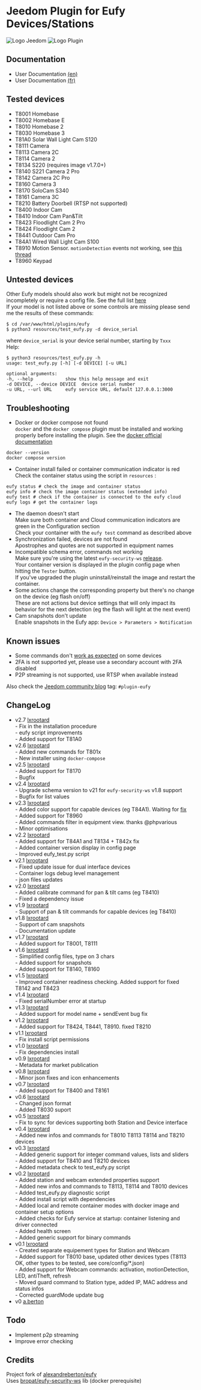 # Jeedom Plugin for Eufy Devices/Stations

![Logo Jeedom](docs/images/jeedom.png)
![Logo Plugin](docs/images/eufy.png)

## Documentation

- User Documentation [(en)](docs/en_US/index.md)
- User Documentation [(fr)](docs/fr_FR/index.md)

## Tested devices
- T8001 Homebase
- T8002 Homebase E 
- T8010 Homebase 2
- T8030 Homebase 3
- T81A0 Solar Wall Light Cam S120
- T8111 Camera
- T8113 Camera 2C 
- T8114 Camera 2
- T8134 S220 (requires image v1.7.0+)
- T8140 S221 Camera 2 Pro
- T8142 Camera 2C Pro
- T8160 Camera 3
- T8170 SoloCam S340
- T8161 Camera 3C
- T8210 Battery Doorbell (RTSP not supported)
- T8400 Indoor Cam
- T8410 Indoor Cam Pan&Tilt
- T8423 Floodlight Cam 2 Pro
- T8424 Floodlight Cam 2
- T8441 Outdoor Cam Pro
- T84A1 Wired Wall Light Cam S100
- T8910 Motion Sensor. `motionDetection` events not working, 
see [this thread](https://github.com/fuatakgun/eufy_security/issues/22)
- T8960 Keypad

## Untested devices
Other Eufy models should also work but might not be recognized incompletely or require a config file.
See the full list [here](https://bropat.github.io/eufy-security-client/#/supported_devices)
<br>If your model is not listed above or some controls are missing please send me the results of these commands:

    $ cd /var/www/html/plugins/eufy
    $ python3 resources/test_eufy.py -d device_serial

where `device_serial` is your device serial number, starting by `Txxx`
<br>
Help:

    $ python3 resources/test_eufy.py -h
    usage: test_eufy.py [-h] [-d DEVICE] [-u URL]

    optional arguments:
	-h, --help            show this help message and exit
	-d DEVICE, --device DEVICE  device serial number
	-u URL, --url URL     eufy service URL, default 127.0.0.1:3000

## Troubleshooting
* Docker or docker compose not found
<br> `docker` and the `docker compose` plugin must be installed and working properly before installing the plugin.
See the [docker official documentation](https://docs.docker.com/compose/install/linux)
```
docker --version
docker compose version
```
* Container install failed or container communication indicator is red
<br>Check the container status using the script in `resources` :
```
eufy status # check the image and container status
eufy info # check the image container status (extended info)
eufy test # check if the container is connected to the eufy cloud
eufy logs # get the container logs
```
* The daemon doesn't start
<br> Make sure both container and Cloud communication indicators are green in the Configuration section
<br> Check your container with the `eufy test` command as described above
* Synchronization failed, devices are not found
<br> Apostrophes and quotes are not supported in equipment names
* Incompatible schema error, commands not working
<br> Make sure you're using the latest `eufy-security-ws` [release](https://github.com/bropat/eufy-security-ws/releases).
<br> Your container version is displayed in the plugin config page when hitting the `Tester` button.
<br> If you've upgraded the plugin uninstall/reinstall the image and restart the container.
* Some actions change the corresponding property but there's no change on the device (eg flash on/off)
<br> These are not actions but device settings that will only impact its behavior for the next detection 
(eg the flash will light at the next event)
* Cam snapshots don't update
<br> Enable snapshots in the Eufy app: `Device > Parameters > Notification`

## Known issues
* Some commands don't [work as expected](https://github.com/bropat/eufy-security-ws/issues/212) on some devices
* 2FA is not supported yet, please use a secondary account with 2FA disabled
* P2P streaming is not supported, use RTSP when available instead

Also check the [Jeedom community blog](https://community.jeedom.com/tag/plugin-eufy)
tag: `#plugin-eufy`

## ChangeLog
* v2.7 [lxrootard](https://github.com/lxrootard)
<br> - Fix in the installation procedure
<br> - eufy script improvements
<br> - Added support for T81A0
* v2.6 [lxrootard](https://github.com/lxrootard)
<br> - Added new commands for T801x
<br> - New installer using `docker-compose`
* v2.5 [lxrootard](https://github.com/lxrootard)
<br> - Added support for T8170
<br> - Bugfix
* v2.4 [lxrootard](https://github.com/lxrootard)
<br> - Upgrade schema version to v21 for `eufy-security-ws` v1.8 support
<br> - Bugfix for list values 
* v2.3 [lxrootard](https://github.com/lxrootard)
<br> - Added color support for capable devices (eg T84A1). Waiting for 
[fix](https://github.com/bropat/eufy-security-ws/issues/293)
<br> - Added support for T8960
<br> - Added commands filter in equipment view. thanks @phpvarious
<br> - Minor optimisations
* v2.2 [lxrootard](https://github.com/lxrootard)
<br> - Added support for T84A1 and T8134 + T842x fix
<br> - Added container version display in config page
<br> - Improved eufy_test.py script
* v2.1 [lxrootard](https://github.com/lxrootard)
<br> - Fixed update issue for dual interface devices
<br> - Container logs debug level management
<br> - json files updates
* v2.0 [lxrootard](https://github.com/lxrootard)
<br> - Added calibrate command for pan & tilt cams (eg T8410)
<br> - Fixed a dependency issue
* v1.9 [lxrootard](https://github.com/lxrootard)
<br> - Support of pan & tilt commands for capable devices (eg T8410)
* v1.8 [lxrootard](https://github.com/lxrootard)
<br> - Support of cam snapshots
<br> - Documentation update
* v1.7 [lxrootard](https://github.com/lxrootard)
<br> - Added support for T8001, T8111
* v1.6 [lxrootard](https://github.com/lxrootard)
<br> - Simplified config files, type on 3 chars
<br> - Added support for snapshots 
<br> - Added support for T8140, T8160
* v1.5 [lxrootard](https://github.com/lxrootard)
<br> - Improved container readiness checking. Added support for fixed T8142 and T8423
* v1.4 [lxrootard](https://github.com/lxrootard)
<br> - Fixed serialNumber error at startup
* v1.3 [lxrootard](https://github.com/lxrootard)
<br> - Added support for model name + sendEvent bug fix
* v1.2 [lxrootard](https://github.com/lxrootard)
<br> - Added support for T8424, T8441, T8910. fixed T8210
* v1.1 [lxrootard](https://github.com/lxrootard)
<br> - Fix install script permissions
* v1.0 [lxrootard](https://github.com/lxrootard)
<br> - Fix dependencies install
* v0.9 [lxrootard](https://github.com/lxrootard)
<br> - Metadata for market publication
* v0.8 [lxrootard](https://github.com/lxrootard)
<br> - Minor json fixes and icon enhancements
* v0.7 [lxrootard](https://github.com/lxrootard)
<br> - Added support for T8400 and T8161
* v0.6 [lxrootard](https://github.com/lxrootard)
<br> - Changed json format
<br> - Added T8030 suport
* v0.5 [lxrootard](https://github.com/lxrootard)
<br> - Fix to sync for devices supporting both Station and Device interface 
* v0.4 [lxrootard](https://github.com/lxrootard)
<br> - Added new infos and commands for T8010 T8113 T8114 and T8210 devices
* v0.3 [lxrootard](https://github.com/lxrootard)
<br> - Added generic support for integer command values, lists and sliders
<br> - Added support for T8410 and T8210 devices
<br> - Added metadata check to test_eufy.py script
* v0.2 [lxrootard](https://github.com/lxrootard)
<br> - Added station and webcam extended properties support
<br> - Added new infos and commands to T8113, T8114 and T8010 devices
<br> - Added test_eufy.py diagnostic script
<br> - Added install script with dependencies
<br> - Added local and remote container modes with docker image and container setup options
<br> - Added checks for Eufy service at startup: container listening and driver connected
<br> - Added health screen
<br> - Added generic support for binary commands
* v0.1 [lxrootard](https://github.com/lxrootard) 
<br> - Created separate equipement types for Station and Webcam 
<br> - Added support for T8010 base, updated other devices types (T8113 OK, other types to be tested, see core/config/*.json)
<br> - Added support for Webcam commands: activation, motionDetection, LED, antiTheft, refresh
<br> - Moved guard command to Station type, added IP, MAC address and status infos
<br> - Corrected guardMode update bug
* v0 [a.berton](https://github.com/alexandreberton)

## Todo
* Implement p2p streaming
* Improve error checking

## Credits
Project fork of [alexandreberton/eufy](https://github.com/alexandreberton/eufy)
<br>Uses [bropat/eufy-security-ws](https://github.com/bropat/eufy-security-ws) lib (docker prerequisite)

